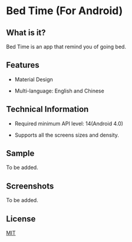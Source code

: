 # Bed Time (For Android)

## What is it?

Bed Time is an app that remind you of going bed.

## Features

* Material Design

* Multi-language: English and Chinese

## Technical Information

* Required minimum API level: 14(Android 4.0)

* Supports all the screens sizes and density.

## Sample

To be added.

## Screenshots

To be added.

## License

[MIT](./LICENSE)
